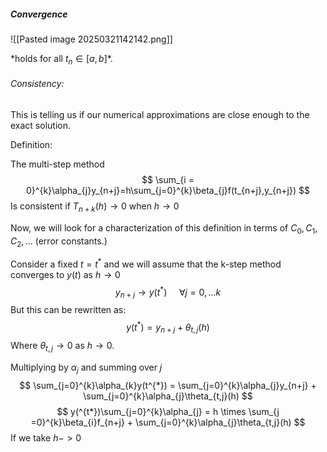 ##### Convergence

![[Pasted image 20250321142142.png]]

\*holds for all $t_{n} \in [a,b]$*.

###### Consistency:

This is telling us if our numerical approximations are close enough to the exact solution.

Definition:

The multi-step method $$
\sum_{i = 0}^{k}\alpha_{j}y_{n+j}=h\sum_{j=0}^{k}\beta_{j}f(t_{n+j},y_{n+j})
$$
Is consistent if $T_{n+k}(h)\to 0$ when $h \to 0$

Now, we will look for a characterization of this definition in terms of $C_{0},C_{1},C_{2},\dots$ (error constants.)

Consider a fixed $t = t^{*}$ and we will assume that the k-step method converges to $y(t)$ as $h\to 0$ $$
y_{n+j} \to y(t^{*}) \ \ \ \ \ \forall j = 0,\dots k
$$
But this can be rewritten as: $$
y(t^{*}) = y_{n+j} + \theta_{t,j}(h)
$$
Where $\theta_{t,j} \to 0$ as $h \to 0$.

Multiplying by $\alpha_{j}$ and summing over $j$ $$
\sum_{j=0}^{k}\alpha_{k}y(t^{*}) = \sum_{j=0}^{k}\alpha_{j}y_{n+j} + \sum_{j=0}^{k}\alpha_{j}\theta_{t,j}(h)
$$ $$
y(^{t*})\sum_{j=0}^{k}\alpha_{j} = h \times \sum_{j =0}^{k}\beta_{i}f_{n+j} + \sum_{j=0}^{k}\alpha_{j}\theta_{t,j}(h)
$$
If we take $h -> 0$